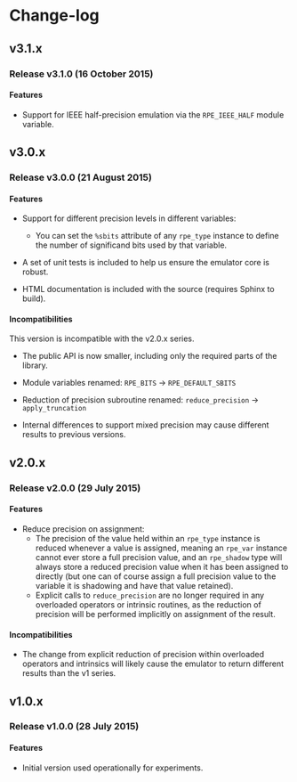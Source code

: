 # Change-log

## v3.1.x


### Release v3.1.0 (16 October 2015)

#### Features

* Support for IEEE half-precision emulation via the `RPE_IEEE_HALF` module variable.



## v3.0.x


### Release v3.0.0 (21 August 2015)

#### Features

* Support for different precision levels in different variables:
  - You can set the `%sbits` attribute of any `rpe_type` instance to define
    the number of significand bits used by that variable.

* A set of unit tests is included to help us ensure the emulator core is robust.

* HTML documentation is included with the source (requires Sphinx to build).

#### Incompatibilities

This version is incompatible with the v2.0.x series.

* The public API is now smaller, including only the required parts of the library.

* Module variables renamed: `RPE_BITS` -> `RPE_DEFAULT_SBITS`

* Reduction of precision subroutine renamed: `reduce_precision` -> `apply_truncation`

* Internal differences to support mixed precision may cause different
  results to previous versions.



## v2.0.x


### Release v2.0.0 (29 July 2015)

#### Features

* Reduce precision on assignment:
  - The precision of the value held within an `rpe_type` instance is reduced
    whenever a value is assigned, meaning an `rpe_var` instance cannot ever
    store a full precision value, and an `rpe_shadow` type will always store
    a reduced precision value when it has been assigned to directly (but one
    can of course assign a full precision value to the variable it is
    shadowing and have that value retained).
  - Explicit calls to `reduce_precision` are no longer required in any
    overloaded operators or intrinsic routines, as the reduction of precision
    will be performed implicitly on assignment of the result.

#### Incompatibilities

* The change from explicit reduction of precision within overloaded operators
  and intrinsics will likely cause the emulator to return different results
  than the v1 series.



## v1.0.x


### Release v1.0.0 (28 July 2015)

#### Features

* Initial version used operationally for experiments.
